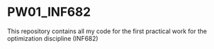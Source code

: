 # PW01_INF682
This repository contains all my code for the first practical work for the optimization discipline (INF682)
